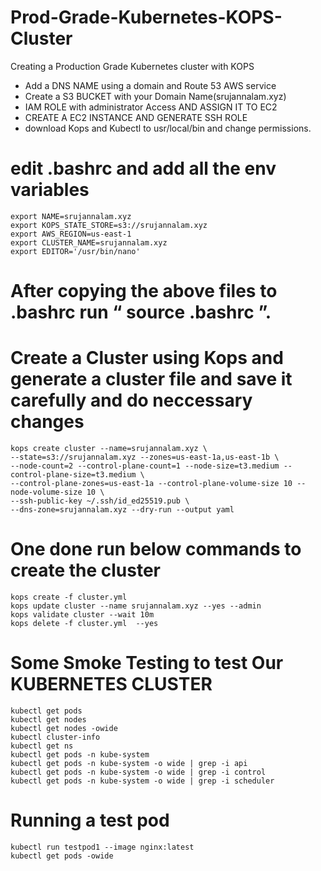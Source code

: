 # Prod-Grade-Kubernetes-KOPS-Cluster
Creating a Production Grade Kubernetes cluster with KOPS


- Add a DNS NAME using a domain and Route 53 AWS service
- Create a S3 BUCKET with your Domain Name(srujannalam.xyz) 
- IAM ROLE with administrator Access AND ASSIGN IT TO EC2 
- CREATE A EC2 INSTANCE AND GENERATE SSH ROLE
- download Kops and Kubectl to usr/local/bin and change permissions.

# edit .bashrc and add all the env variables 

```
export NAME=srujannalam.xyz
export KOPS_STATE_STORE=s3://srujannalam.xyz
export AWS_REGION=us-east-1
export CLUSTER_NAME=srujannalam.xyz
export EDITOR='/usr/bin/nano'
```

# After copying the above files to .bashrc run “ source .bashrc ”.

# Create a Cluster using Kops and generate a cluster file and save it carefully and do neccessary changes

```
kops create cluster --name=srujannalam.xyz \
--state=s3://srujannalam.xyz --zones=us-east-1a,us-east-1b \
--node-count=2 --control-plane-count=1 --node-size=t3.medium --control-plane-size=t3.medium \
--control-plane-zones=us-east-1a --control-plane-volume-size 10 --node-volume-size 10 \
--ssh-public-key ~/.ssh/id_ed25519.pub \
--dns-zone=srujannalam.xyz --dry-run --output yaml
```

# One done run below commands to create the cluster 

```
kops create -f cluster.yml
kops update cluster --name srujannalam.xyz --yes --admin
kops validate cluster --wait 10m
kops delete -f cluster.yml  --yes
```

# Some Smoke Testing to test Our KUBERNETES CLUSTER

```
kubectl get pods
kubectl get nodes
kubectl get nodes -owide
kubectl cluster-info
kubectl get ns
kubectl get pods -n kube-system
kubectl get pods -n kube-system -o wide | grep -i api
kubectl get pods -n kube-system -o wide | grep -i control
kubectl get pods -n kube-system -o wide | grep -i scheduler
```
# Running a test pod

```
kubectl run testpod1 --image nginx:latest
kubectl get pods -owide
```

